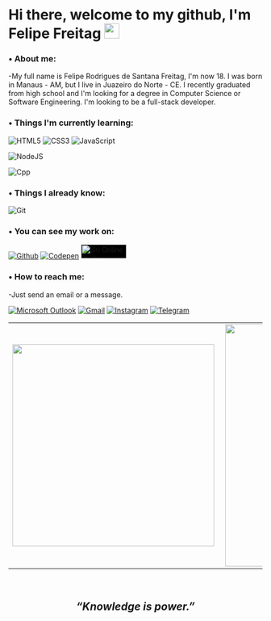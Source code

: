 # Hi there, welcome to my github, I'm Felipe Freitag <img src="https://i.imgur.com/u8HivgI.gif" width="30px">

### • About me:

-My full name is Felipe Rodrigues de Santana Freitag, I'm now 18. I was born in Manaus - AM, but I live in Juazeiro do Norte - CE. I recently graduated from high school and I'm looking for a degree in Computer Science or Software Engineering. I'm looking to be a full-stack developer.

### • Things I'm currently learning:

![HTML5](https://img.shields.io/badge/HTML5-E34F26?style=for-the-badge&logo=html5&logoColor=white) ![CSS3](https://img.shields.io/badge/CSS3-1572B6?style=for-the-badge&logo=css3&logoColor=white) ![JavaScript](https://img.shields.io/badge/JavaScript-F7DF1E?style=for-the-badge&logo=javascript&logoColor=black)

![NodeJS](https://img.shields.io/badge/Node.js-43853D?style=for-the-badge&logo=node.js&logoColor=white)

![Cpp](https://img.shields.io/badge/C%2B%2B-00599C?style=for-the-badge&logo=c%2B%2B&logoColor=white)

### • Things I already know:

![Git](https://img.shields.io/badge/Git-F05032?style=for-the-badge&logo=git&logoColor=white)

### • You can see my work on:

[![Github](https://img.shields.io/badge/GitHub-100000?style=for-the-badge&logo=github&logoColor=white)](https://github.com/freitagfelipe) [![Codepen](https://img.shields.io/badge/Codepen-000000?style=for-the-badge&logo=codepen&logoColor=white)](https://codepen.io/freitagfelipe) <a href="https://www.urionlinejudge.com.br/judge/pt/users/statistics/445972"><img src="https://i.imgur.com/sPDL2fh.png" alt="Uri Online Judge" width="90px" height="28px" style="background-color: #000"></a>

### • How to reach me:

-Just send an email or a message.

[![Microsoft Outlook](https://img.shields.io/badge/Microsoft_Outlook-0078D4?style=for-the-badge&logo=microsoft-outlook&logoColor=white)](mailto:felipefreitag08@hotmail.com) [![Gmail](https://img.shields.io/badge/Gmail-D14836?style=for-the-badge&logo=gmail&logoColor=white)](mailto:felipefreitag12Gmail.com) [![Instagram](https://img.shields.io/badge/Instagram-E4405F?style=for-the-badge&logo=instagram&logoColor=white)](https://www.instagram.com/felipefreitag._/) [![Telegram](https://img.shields.io/badge/Telegram-2CA5E0?style=for-the-badge&logo=telegram&logoColor=white)](https://t.me/felipefreitag)


<table>
    <tr>
        <td>
          <img width="400px" align="left" 
               src="https://github-readme-stats.vercel.app/api/top-langs/?username=freitagfelipe&hide=html&layout=compact&theme=dracula" />
        </td>
        <td>
          <img width="480px" align="right" src="https://github-readme-stats.vercel.app/api?username=freitagfelipe&theme=dracula" />
        </td>
    </tr>   
</table>

<br>

## <p align="center"><strong><em>“Knowledge is power.”</em></strong></p>
